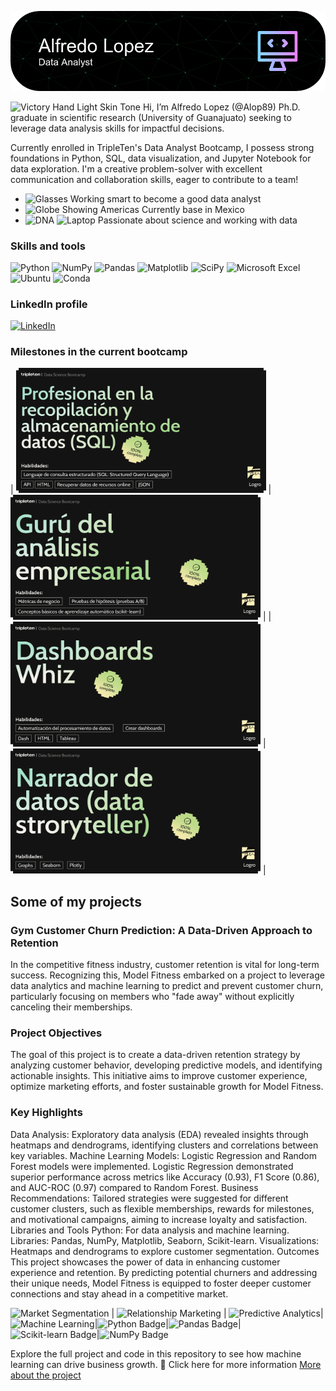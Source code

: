 ![Header](https://github.com/Alop89/Alop89/blob/main/github-header-image.png)

<img src="https://raw.githubusercontent.com/Tarikul-Islam-Anik/Animated-Fluent-Emojis/master/Emojis/Hand%20gestures/Victory%20Hand%20Light%20Skin%20Tone.png" alt="Victory Hand Light Skin Tone" width="25" height="25" /> Hi, I’m Alfredo Lopez (@Alop89)
Ph.D. graduate in scientific research (University of Guanajuato) seeking to leverage data analysis skills for impactful decisions.

Currently enrolled in TripleTen's Data Analyst Bootcamp, I possess strong foundations in Python, SQL, data visualization, and Jupyter Notebook for data exploration. 
I'm a creative problem-solver with excellent communication and collaboration skills, eager to contribute to a team!


* <img src="https://raw.githubusercontent.com/Tarikul-Islam-Anik/Animated-Fluent-Emojis/master/Emojis/Objects/Glasses.png" alt="Glasses" width="25" height="25" /> Working smart to become a good data analyst
* <img src="https://raw.githubusercontent.com/Tarikul-Islam-Anik/Animated-Fluent-Emojis/master/Emojis/Travel%20and%20places/Globe%20Showing%20Americas.png" alt="Globe Showing Americas" width="25" height="25" /> Currently base in Mexico
* <img src="https://raw.githubusercontent.com/Tarikul-Islam-Anik/Animated-Fluent-Emojis/master/Emojis/Objects/DNA.png" alt="DNA" width="25" height="25" /> <img src="https://raw.githubusercontent.com/Tarikul-Islam-Anik/Animated-Fluent-Emojis/master/Emojis/Objects/Laptop.png" alt="Laptop" width="25" height="25" /> Passionate about science and working with data

### Skills and tools
![Python](https://img.shields.io/badge/python-3670A0?style=for-the-badge&logo=python&logoColor=ffdd54)
![NumPy](https://img.shields.io/badge/numpy-%23013243.svg?style=for-the-badge&logo=numpy&logoColor=white)
![Pandas](https://img.shields.io/badge/pandas-%23150458.svg?style=for-the-badge&logo=pandas&logoColor=white)
![Matplotlib](https://img.shields.io/badge/Matplotlib-%23ffffff.svg?style=for-the-badge&logo=Matplotlib&logoColor=black)
![SciPy](https://img.shields.io/badge/SciPy-%230C55A5.svg?style=for-the-badge&logo=scipy&logoColor=%white)
![Microsoft Excel](https://img.shields.io/badge/Microsoft_Excel-217346?style=for-the-badge&logo=microsoft-excel&logoColor=white)
![Ubuntu](https://img.shields.io/badge/Ubuntu-E95420?style=for-the-badge&logo=ubuntu&logoColor=white)
![Conda](https://img.shields.io/badge/conda-342B029.svg?&style=for-the-badge&logo=anaconda&logoColor=white)

### LinkedIn profile
[![LinkedIn](https://img.shields.io/badge/linkedin-%230077B5.svg?style=for-the-badge&logo=linkedin&logoColor=white)](https://www.linkedin.com/in/jose-alfredo-lopez-castro/)


### Milestones in the current bootcamp


| <img src="https://github.com/Alop89/Alop89/blob/main/sql.png" width="400" height="200"/> | <img src="https://github.com/Alop89/Alop89/blob/main/guru.png" width="400" height="200"/> |
| <img src="https://github.com/Alop89/Alop89/blob/main/tableau.png" width="400" height="200"/> | <img src="https://github.com/Alop89/Alop89/blob/main/story_teller.png" width="400" height="200"/> |


## Some of my projects

### Gym Customer Churn Prediction: A Data-Driven Approach to Retention
In the competitive fitness industry, customer retention is vital for long-term success. Recognizing this, Model Fitness embarked on a project to leverage data analytics and machine learning to predict and prevent customer churn, particularly focusing on members who "fade away" without explicitly canceling their memberships.

### Project Objectives
The goal of this project is to create a data-driven retention strategy by analyzing customer behavior, developing predictive models, and identifying actionable insights. This initiative aims to improve customer experience, optimize marketing efforts, and foster sustainable growth for Model Fitness.

### Key Highlights
Data Analysis: Exploratory data analysis (EDA) revealed insights through heatmaps and dendrograms, identifying clusters and correlations between key variables.
Machine Learning Models:
Logistic Regression and Random Forest models were implemented.
Logistic Regression demonstrated superior performance across metrics like Accuracy (0.93), F1 Score (0.86), and AUC-ROC (0.97) compared to Random Forest.
Business Recommendations: Tailored strategies were suggested for different customer clusters, such as flexible memberships, rewards for milestones, and motivational campaigns, aiming to increase loyalty and satisfaction.
Libraries and Tools
Python: For data analysis and machine learning.
Libraries: Pandas, NumPy, Matplotlib, Seaborn, Scikit-learn.
Visualizations: Heatmaps and dendrograms to explore customer segmentation.
Outcomes
This project showcases the power of data in enhancing customer experience and retention. By predicting potential churners and addressing their unique needs, Model Fitness is equipped to foster deeper customer connections and stay ahead in a competitive market.

<img src="https://img.shields.io/badge/-Market%20Segmentation-000000?style=flat&logo=googleanalytics" alt="Market Segmentation" /> | <img src="https://img.shields.io/badge/-Relationship%20Marketing-000000?style=flat&logo=handshake" alt="Relationship Marketing" /> | <img src="https://img.shields.io/badge/-Predictive%20Analytics-000000?style=flat&logo=datadog" alt="Predictive Analytics" />|<img src="https://img.shields.io/badge/-Machine%20Learning-000000?style=flat&logo=tensorflow" alt="Machine Learning" />|<img src="https://img.shields.io/badge/-Python-000000?style=flat&logo=python" alt="Python Badge" />|<img src="https://img.shields.io/badge/-Pandas-000000?style=flat&logo=pandas" alt="Pandas Badge" />|<img src="https://img.shields.io/badge/-Scikit--learn-000000?style=flat&logo=scikit-learn" alt="Scikit-learn Badge" />|<img src="https://img.shields.io/badge/-NumPy-000000?style=flat&logo=numpy" alt="NumPy Badge" />


Explore the full project and code in this repository to see how machine learning can drive business growth. 💪
Click here for more information [More about the project](https://github.com/Alop89/Gym_churn_prediction)

